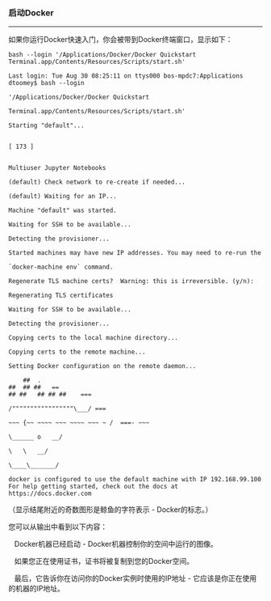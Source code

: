 ### 启动Docker
****
如果你运行Docker快速入门，你会被带到Docker终端窗口，显示如下：


```
bash --login '/Applications/Docker/Docker Quickstart Terminal.app/Contents/Resources/Scripts/start.sh'

Last login: Tue Aug 30 08:25:11 on ttys000 bos-mpdc7:Applications dtoomey$ bash --login

'/Applications/Docker/Docker Quickstart

Terminal.app/Contents/Resources/Scripts/start.sh'

Starting "default"...
 

[ 173 ]

 
Multiuser Jupyter Notebooks

(default) Check network to re-create if needed...

(default) Waiting for an IP...

Machine "default" was started.

Waiting for SSH to be available...

Detecting the provisioner...

Started machines may have new IP addresses. You may need to re-run the

`docker-machine env` command.

Regenerate TLS machine certs?  Warning: this is irreversible. (y/n):

Regenerating TLS certificates

Waiting for SSH to be available...

Detecting the provisioner...

Copying certs to the local machine directory...

Copying certs to the remote machine...

Setting Docker configuration on the remote daemon...

	##	.
##	## ##	==
## ##	## ## ##	===

/"""""""""""""""""\___/ ===

~~~ {~~ ~~~~ ~~~ ~~~~ ~~~ ~ /  ===- ~~~

\______ o	__/

\	\	__/

\____\_______/

docker is configured to use the default machine with IP 192.168.99.100 For help getting started, check out the docs at https://docs.docker.com

```
（显示结尾附近的奇数图形是鲸鱼的字符表示 - Docker的标志。）

您可以从输出中看到以下内容：

   Docker机器已经启动 - Docker机器控制你的空间中运行的图像。

   如果您正在使用证书，证书将被复制到您的Docker空间。

   最后，它告诉你在访问你的Docker实例时使用的IP地址 - 它应该是你正在使用的机器的IP地址。
